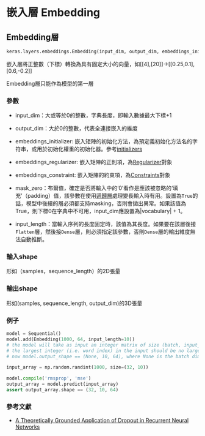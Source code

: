 # 嵌入層 Embedding

## Embedding層

```python
keras.layers.embeddings.Embedding(input_dim, output_dim, embeddings_initializer='uniform', embeddings_regularizer=None, activity_regularizer=None, embeddings_constraint=None, mask_zero=False, input_length=None)
```
嵌入層將正整數（下標）轉換為具有固定大小的向量，如[[4],[20]]->[[0.25,0.1],[0.6,-0.2]]

Embedding層只能作為模型的第一層

### 參數

* input_dim：大或等於0的整數，字典長度，即輸入數據最大下標+1

* output_dim：大於0的整數，代表全連接嵌入的維度

* embeddings_initializer: 嵌入矩陣的初始化方法，為預定義初始化方法名的字符串，或用於初始化權重的初始化器。參考[initializers](../other/initializations)

* embeddings_regularizer: 嵌入矩陣的正則項，為[Regularizer](../other/regularizers)對象

* embeddings_constraint: 嵌入矩陣的約束項，為[Constraints](../other/constraints)對象

* mask_zero：布爾值，確定是否將輸入中的‘0’看作是應該被忽略的‘填充’（padding）值，該參數在使用[遞歸層](recurrent_layer)處理變長輸入時有用。設置為```True```的話，模型中後續的層必須都支持masking，否則會拋出異常。如果該值為True，則下標0在字典中不可用，input_dim應設置為|vocabulary| + 1。

* input_length：當輸入序列的長度固定時，該值為其長度。如果要在該層後接```Flatten```層，然後接```Dense```層，則必須指定該參數，否則```Dense```層的輸出維度無法自動推斷。


### 輸入shape

形如（samples，sequence_length）的2D張量

### 輸出shape

形如(samples, sequence_length, output_dim)的3D張量

### 例子
```python
model = Sequential()
model.add(Embedding(1000, 64, input_length=10))
# the model will take as input an integer matrix of size (batch, input_length).
# the largest integer (i.e. word index) in the input should be no larger than 999 (vocabulary size).
# now model.output_shape == (None, 10, 64), where None is the batch dimension.

input_array = np.random.randint(1000, size=(32, 10))

model.compile('rmsprop', 'mse')
output_array = model.predict(input_array)
assert output_array.shape == (32, 10, 64)
```

### 參考文獻

* [A Theoretically Grounded Application of Dropout in Recurrent Neural Networks](http://arxiv.org/abs/1512.05287)